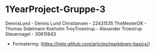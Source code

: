 # 1YearProject-Gruppe-3

DennisLund - Dennis Lund Christiansen - 22431535
TheMesterDK - Thomas Sidelmann Kokholm
TroyTroestrup - Alexander Troestrup Steuernagel - 30615843

* Formatering: (https://help.github.com/articles/markdown-basics/)

